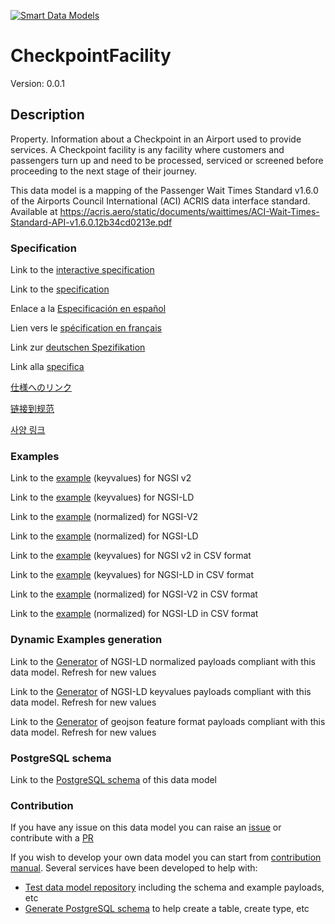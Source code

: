 [![Smart Data Models](https://smartdatamodels.org/wp-content/uploads/2022/01/SmartDataModels_logo.png "Logo")](https://smartdatamodels.org)
# CheckpointFacility
Version: 0.0.1

## Description 

Property. Information about a Checkpoint in an Airport used to provide services. A Checkpoint facility is any facility where customers and passengers turn up and need to be processed, serviced or screened before proceeding to the next stage of their journey. 

This data model is a mapping of the Passenger Wait Times Standard v1.6.0 of the Airports Council International (ACI) ACRIS data interface standard. Available at https://acris.aero/static/documents/waittimes/ACI-Wait-Times-Standard-API-v1.6.0.12b34cd0213e.pdf
### Specification

Link to the [interactive specification](https://swagger.lab.fiware.org/?url=https://smart-data-models.github.io/dataModel.ACRIS/CheckpointFacility/swagger.yaml)

Link to the [specification](https://github.com/smart-data-models/dataModel.ACRIS/blob/master/CheckpointFacility/doc/spec.md)

Enlace a la [Especificación en español](https://github.com/smart-data-models/dataModel.ACRIS/blob/master/CheckpointFacility/doc/spec_ES.md)

Lien vers le [spécification en français](https://github.com/smart-data-models/dataModel.ACRIS/blob/master/CheckpointFacility/doc/spec_FR.md)

Link zur [deutschen Spezifikation](https://github.com/smart-data-models/dataModel.ACRIS/blob/master/CheckpointFacility/doc/spec_DE.md)

Link alla [specifica](https://github.com/smart-data-models/dataModel.ACRIS/blob/master/CheckpointFacility/doc/spec_IT.md)

[仕様へのリンク](https://github.com/smart-data-models/dataModel.ACRIS/blob/master/CheckpointFacility/doc/spec_JA.md)

[链接到规范](https://github.com/smart-data-models/dataModel.ACRIS/blob/master/CheckpointFacility/doc/spec_ZH.md)

[사양 링크](https://github.com/smart-data-models/dataModel.ACRIS/blob/master/CheckpointFacility/doc/spec_KO.md)
### Examples

Link to the [example](https://smart-data-models.github.io/dataModel.ACRIS/CheckpointFacility/examples/example.json) (keyvalues) for NGSI v2

Link to the [example](https://smart-data-models.github.io/dataModel.ACRIS/CheckpointFacility/examples/example.jsonld) (keyvalues) for NGSI-LD

Link to the [example](https://smart-data-models.github.io/dataModel.ACRIS/CheckpointFacility/examples/example-normalized.json) (normalized) for NGSI-V2

Link to the [example](https://smart-data-models.github.io/dataModel.ACRIS/CheckpointFacility/examples/example-normalized.jsonld) (normalized) for NGSI-LD

Link to the [example](https://github.com/smart-data-models/dataModel.ACRIS/blob/master/CheckpointFacility/examples/example.json.csv) (keyvalues) for NGSI v2 in CSV format

Link to the [example](https://github.com/smart-data-models/dataModel.ACRIS/blob/master/CheckpointFacility/examples/example.jsonld.csv) (keyvalues) for NGSI-LD in CSV format

Link to the [example](https://github.com/smart-data-models/dataModel.ACRIS/blob/master/CheckpointFacility/examples/example-normalized.json.csv) (normalized) for NGSI-V2 in CSV format

Link to the [example](https://github.com/smart-data-models/dataModel.ACRIS/blob/master/CheckpointFacility/examples/example-normalized.jsonld.csv) (normalized) for NGSI-LD in CSV format
### Dynamic Examples generation

Link to the [Generator](https://smartdatamodels.org/extra/ngsi-ld_generator.php?schemaUrl=https://raw.githubusercontent.com/smart-data-models/dataModel.ACRIS/master/CheckpointFacility/schema.json&email=info@smartdatamodels.org) of NGSI-LD normalized payloads compliant with this data model. Refresh for new values

Link to the [Generator](https://smartdatamodels.org/extra/ngsi-ld_generator_keyvalues.php?schemaUrl=https://raw.githubusercontent.com/smart-data-models/dataModel.ACRIS/master/CheckpointFacility/schema.json&email=info@smartdatamodels.org) of NGSI-LD keyvalues payloads compliant with this data model. Refresh for new values

Link to the [Generator](https://smartdatamodels.org/extra/geojson_features_generator.php?schemaUrl=https://raw.githubusercontent.com/smart-data-models/dataModel.ACRIS/master/CheckpointFacility/schema.json&email=info@smartdatamodels.org) of geojson feature format payloads compliant with this data model. Refresh for new values
### PostgreSQL schema

Link to the [PostgreSQL schema](https://github.com/smart-data-models/dataModel.ACRIS/blob/master/CheckpointFacility/schema.sql) of this data model
### Contribution

 If you have any issue on this data model you can raise an [issue](https://github.com/smart-data-models/dataModel.ACRIS/issues)  or contribute with a [PR](https://github.com/smart-data-models/dataModel.ACRIS/pulls)

 If you wish to develop your own data model you can start from [contribution manual](https://bit.ly/contribution_manual). Several services have been developed to help with: 
 - [Test data model repository](https://smartdatamodels.org/index.php/data-models-contribution-api/) including the schema and example payloads, etc
 - [Generate PostgreSQL schema](https://smartdatamodels.org/index.php/sql-service/) to help create a table, create type, etc